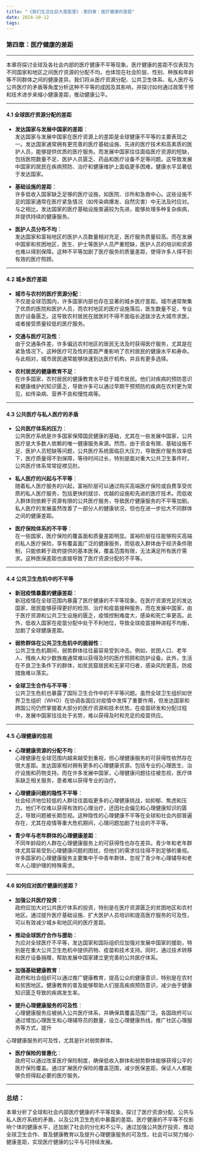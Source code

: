 ```yaml
---
title: "《我们生活在巨大差距里》-第四章：医疗健康的差距"
date: 2024-10-12
tags: 
---
```

### **第四章：医疗健康的差距**

---

本章将探讨全球及各社会内部的医疗健康不平等现象。医疗健康的差距不仅表现为不同国家和地区之间医疗资源的分配不均，也体现在社会阶层、性别、种族和年龄等不同群体之间的健康差异。我们将从医疗资源分配、公共卫生体系、私人医疗与公共医疗的矛盾等角度分析这种不平等的成因及其影响，并探讨如何通过政策干预和技术进步来缩小健康差距，推动健康公平。

---

#### **4.1 全球医疗资源分配的差距**

- **发达国家与发展中国家的差距**：  
  发达国家与发展中国家在医疗资源上的差距是全球健康不平等的主要表现之一。发达国家通常拥有更完善的医疗基础设施、先进的医疗技术和高素质的医护人员，能够提供优质的医疗服务。而发展中国家往往面临医疗资源的短缺，包括医院数量不足、医护人员匮乏、药品和医疗设备不足等问题。这导致发展中国家的居民在疾病预防、治疗和健康维护上面临更多困难，健康水平显著低于发达国家。

- **基础设施的差距**：  
  许多低收入国家缺乏足够的医疗设施，如医院、诊所和急救中心。这些设施不足的国家通常在医疗紧急情况（如传染病爆发、自然灾害）中无法及时应对。与之相比，发达国家的医疗基础设施普遍较为先进，能够处理多种复杂疾病，并提供持续的健康服务。

- **医护人员分布不均**：  
  发达国家和富裕地区的医护人员数量相对充足，医疗服务质量较高。而在发展中国家和贫困地区，医生、护士等医护人员严重短缺，医护人员的培训和资源也难以得到保障。这种不平等加剧了医疗服务的质量差距，使得许多人得不到有效的医疗照顾。

---

#### **4.2 城乡医疗差距**

- **城市与农村的医疗资源分配**：  
  不仅是全球范围内，许多国家内部也存在显著的城乡医疗差距。城市通常聚集了优质的医院和医护人员，而农村地区的医疗设施落后，医生数量不足，专业医疗设备匮乏。这导致农村居民在就医时不得不面临长途跋涉去大城市求医，或者接受质量较低的医疗服务。

- **交通与医疗可及性**：  
  由于交通条件差，许多偏远农村地区的居民无法及时获得医疗服务，尤其是在紧急情况下。这种医疗可及性的差距严重影响了农村居民的健康水平和寿命。与此相对，城市居民通常能够快速到达医疗机构，并且有更多选择。

- **农村居民的健康教育不足**：  
  在许多国家，农村居民的健康教育水平低于城市居民。他们对疾病的预防意识和健康维护的知识匮乏，导致许多可以通过早期干预预防的疾病在农村更为常见，如传染病、营养不良和慢性病等。

---

#### **4.3 公共医疗与私人医疗的矛盾**

- **公共医疗体系的压力**：  
  公共医疗系统是许多国家保障国民健康的基础，尤其在一些发展中国家，公共医疗是大多数人依赖的唯一健康服务来源。然而，由于资金有限、基础设施不足、医护人员短缺等问题，公共医疗系统面临巨大压力，导致医疗服务效率低下，医疗质量得不到保障，等待时间过长，特别是面对重大公共卫生事件时，公共医疗体系常常捉襟见肘。

- **私人医疗的兴起与不平等**：  
  随着私人医疗服务的兴起，富裕阶层可以通过购买高端医疗保险或自费享受优质的私人医疗服务，包括更快的就诊、优越的设施和先进的医疗技术。而低收入群体则依赖于资源有限的公共医疗服务，导致医疗健康服务的不平等加剧。私人医疗的发展虽然改善了一部分人的健康状况，但也在进一步拉大不同群体之间的健康差距。

- **医疗保险体系的不平等**：  
  在一些国家，医疗保险的覆盖面和质量差距明显。富裕阶层往往能够购买高端的私人医疗保险，享有覆盖面广泛的健康服务，而低收入群体由于经济条件限制，只能依赖于政府提供的基本医保，覆盖范围有限，无法满足所有医疗需求。这种医保差距也直接导致了医疗资源分配的不平等。

---

#### **4.4 公共卫生危机中的不平等**

- **新冠疫情暴露的健康差距**：  
  新冠疫情在全球范围内暴露了医疗健康的不平等现象。在医疗资源充足的发达国家，居民能够获得更好的检测、治疗和疫苗接种服务，而在发展中国家，由于医疗资源和公共卫生设施的匮乏，疫情控制难度大，感染和死亡率更高。此外，低收入国家在疫苗分配中处于不利地位，导致全球疫苗接种进程不均衡，加剧了全球健康差距。

- **弱势群体在公共卫生危机中的脆弱性**：  
  公共卫生危机期间，弱势群体往往最容易受到冲击。例如，贫困人口、老年人、残疾人和少数族裔通常难以获得及时的医疗照顾和防护设备。此外，生活在不良卫生条件下的群体，如贫民窟居民和无家可归者，感染风险更高，防疫措施难以落实。

- **全球卫生合作与不平等**：  
  公共卫生危机也暴露了国际卫生合作中的不平等问题。虽然全球卫生组织如世界卫生组织（WHO）在协调各国应对疫情中发挥了重要作用，但发达国家和跨国公司仍然掌握着大部分的医疗资源和技术优势。在疫苗研发和分配过程中，发展中国家往往处于劣势，难以获得及时和充足的疫苗供应。

---

#### **4.5 心理健康的忽视**

- **心理健康资源的分配不均**：  
  心理健康在全球范围内越来越受到重视，但心理健康服务的可获得性依然存在很大差距。发达国家相对拥有更多的心理健康资源，包括专业的心理医生、治疗设施和药物支持。而在许多发展中国家，心理健康问题往往被忽视，医疗体系缺乏相关服务，患者难以获得专业的治疗。

- **心理健康问题的隐性不平等**：  
  社会经济地位较低的人群往往面临更多的心理健康挑战，如抑郁、焦虑和压力。他们不仅难以获得有效的心理治疗，还因社会偏见和心理健康知识的匮乏，导致问题被长期忽视。这种隐性的心理健康不平等在全球和社会内部普遍存在，尤其在疫情等重大危机期间，心理问题加剧了社会的不平等。

- **青少年与老年群体的心理健康差距**：  
  不同年龄段的人群在心理健康服务上的可获得性也存在差异。青少年和老年群体尤其容易受到心理健康问题的困扰，但他们的需求往往得不到足够的重视。许多国家的心理健康服务主要集中于中青年群体，忽视了青少年心理辅导和老年人心理护理的特殊需求。

---

#### **4.6 如何应对医疗健康的差距？**

- **加强公共医疗投资**：  
  政府应加大对公共医疗体系的投资，特别是在医疗资源匮乏的贫困地区和农村地区。通过提升医疗基础设施、扩大医护人员培训和提高医疗服务的可及性，可以有效减少城乡和地区间的医疗差距。

- **推动全球医疗合作与援助**：  
  为应对全球医疗不平等，发达国家和国际组织应加强对发展中国家的援助，特别是在重大公共卫生危机中提供药物、疫苗和技术支持。同时，通过技术转移和医疗设备捐赠，帮助发展中国家建立更完善的公共医疗体系。

- **加强基础健康教育**：  
  政府和社会组织可以通过推广健康教育，提高公众的健康意识，特别是在农村和贫困地区。健康教育的普及能够帮助人们提高疾病预防意识，减少由于健康知识匮乏导致的疾病发生率。

- **提升心理健康服务的可及性**：  
  心理健康服务应被纳入公共医疗体系，并确保其覆盖范围广泛。各国政府可以通过增加心理医生和心理辅导员的数量，设立心理健康热线，推广社区心理服务等方式，提升

心理健康服务的可及性，尤其是针对弱势群体。

- **医疗保险的普惠化**：  
  政府可以通过改革医疗保险制度，确保低收入群体和弱势群体能够获得公平的医疗保险覆盖。通过扩展医疗保险的覆盖范围，减少医保差距，保证人人都能够负担得起必要的医疗服务。

---

### **总结：**

本章分析了全球和社会内部医疗健康的不平等现象，探讨了医疗资源分配、公共与私人医疗系统的矛盾，以及公共卫生危机中暴露的差距。医疗健康的不平等不仅影响个体的健康水平，还加剧了社会的分化和不公平。通过加强公共医疗投资、推动全球卫生合作、普及健康教育以及提升心理健康服务的可及性，社会可以努力缩小健康差距，实现医疗健康的公平与可持续发展。

